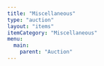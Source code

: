 ```yaml
---
title: "Miscellaneous"
type: "auction"
layout: "items"
itemCategory: "Miscellaneous"
menu:
  main:
    parent: "Auction"
---
```

